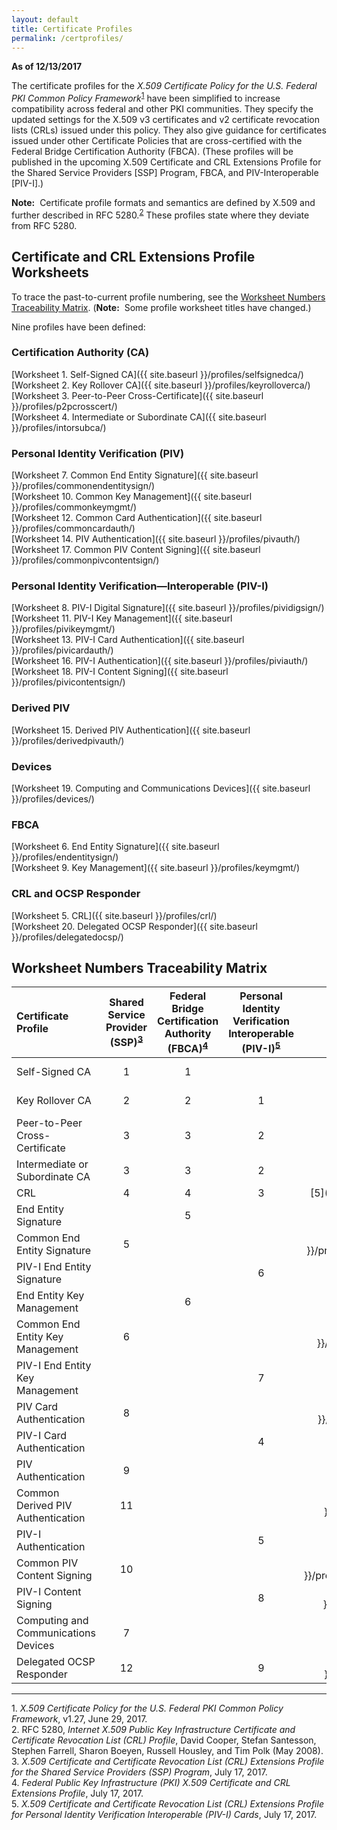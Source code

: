 ```yaml
---
layout: default
title: Certificate Profiles
permalink: /certprofiles/
---
```

**As of 12/13/2017**

The certificate profiles for the _X.509 Certificate Policy for the U.S. Federal PKI Common Policy Framework_<sup>[1](#1)</sup> have been simplified to increase compatibility across federal and other PKI communities. They specify the updated settings for the X.509 v3 certificates and v2 certificate revocation lists (CRLs) issued under this policy. They also give guidance for certificates issued under other Certificate Policies that are cross-certified with the Federal Bridge Certification Authority (FBCA). (These profiles will be published in the upcoming X.509 Certificate and CRL Extensions Profile for the Shared Service Providers [SSP] Program, FBCA, and PIV-Interoperable [PIV-I].)

**Note:**&nbsp;&nbsp;Certificate profile formats and semantics are defined by X.509 and further described in RFC 5280.<sup>[2](#2)</sup> These profiles state where they deviate from RFC 5280.

## Certificate and CRL Extensions Profile Worksheets

To trace the past-to-current profile numbering, see the [Worksheet Numbers Traceability Matrix](#worksheet-numbers-traceability-matrix). (**Note:**&nbsp;&nbsp;Some profile worksheet titles have changed.)

Nine profiles have been defined:

### Certification Authority (CA) 
 
[Worksheet 1. Self-Signed CA]({{ site.baseurl }}/profiles/selfsignedca/)<br>
[Worksheet 2. Key Rollover CA]({{ site.baseurl }}/profiles/keyrolloverca/)<br>
[Worksheet 3. Peer-to-Peer Cross-Certificate]({{ site.baseurl }}/profiles/p2pcrosscert/)<br>
[Worksheet 4. Intermediate or Subordinate CA]({{ site.baseurl }}/profiles/intorsubca/)<br>

### Personal Identity Verification (PIV)

[Worksheet 7. Common End Entity Signature]({{ site.baseurl }}/profiles/commonendentitysign/)<br>
[Worksheet 10. Common Key Management]({{ site.baseurl }}/profiles/commonkeymgmt/)<br>
[Worksheet 12. Common Card Authentication]({{ site.baseurl }}/profiles/commoncardauth/)<br>
[Worksheet 14. PIV Authentication]({{ site.baseurl }}/profiles/pivauth/)<br>
[Worksheet 17. Common PIV Content Signing]({{ site.baseurl }}/profiles/commonpivcontentsign/)<br>

### Personal Identity Verification&mdash;Interoperable (PIV-I)

[Worksheet 8. PIV-I Digital Signature]({{ site.baseurl }}/profiles/pividigsign/)<br>
[Worksheet 11. PIV-I Key Management]({{ site.baseurl }}/profiles/pivikeymgmt/)<br>
[Worksheet 13. PIV-I Card Authentication]({{ site.baseurl }}/profiles/pivicardauth/)<br>
[Worksheet 16. PIV-I Authentication]({{ site.baseurl }}/profiles/piviauth/)<br>
[Worksheet 18. PIV-I Content Signing]({{ site.baseurl }}/profiles/pivicontentsign/)<br>

### Derived PIV

[Worksheet 15. Derived PIV Authentication]({{ site.baseurl }}/profiles/derivedpivauth/)

### Devices

[Worksheet 19. Computing and Communications Devices]({{ site.baseurl }}/profiles/devices/)

### FBCA

[Worksheet 6. End Entity Signature]({{ site.baseurl }}/profiles/endentitysign/)<br>
[Worksheet 9. Key Management]({{ site.baseurl }}/profiles/keymgmt/)

### CRL and OCSP Responder

[Worksheet 5. CRL]({{ site.baseurl }}/profiles/crl/)<br>
[Worksheet 20. Delegated OCSP Responder]({{ site.baseurl }}/profiles/delegatedocsp/)

## Worksheet Numbers Traceability Matrix

| **Certificate Profile**           | **Shared<br>Service<br>Provider<br>(SSP)<sup>[3](#3)</sup><br>**  | **Federal<br>Bridge<br>Certification<br>Authority<br>(FBCA)<sup>[4](#4)</sup><br>**     | **Personal<br>Identity<br>Verification<br>Interoperable<br>(PIV-I)<sup>[5](#5)</sup>**     | **Current<br>**   |
| :----------------------------------  | :---------:  | :-----------:    | :-----------:      | :-----------:      |
| Self-Signed CA                       | 1            | 1                |               | [1]({{ site.baseurl }}/profiles/selfsignedca/)             |
| Key Rollover CA                      | 2             | 2               |  1            | [2]({{ site.baseurl }}/profiles/keyrolloverca/)             |
| Peer-to-Peer Cross-Certificate       | 3             | 3                |  2            | [3]({{ site.baseurl }}/profiles/p2pcrosscert/)             |
| Intermediate or Subordinate CA       | 3              | 3               |  2            | [4]({{ site.baseurl }}/profiles/intorsubca/)             |
| CRL                                  | 4              | 4               |  3            | [5]({{ site.baseurl }}/profiles/crl/)             |
| End Entity Signature       |                | 5        |                 | [6]({{ site.baseurl }}/profiles/endentitysign/)             |
| Common End Entity Signature       | 5              |              |               | [7]({{ site.baseurl }}/profiles/commonendentitysign/)             |
| PIV-I End Entity Signature       |                |              |  6            | [8]({{ site.baseurl }}/profiles/pividigsign/)             |
| End Entity Key Management       |                |  6           |               | [9]({{ site.baseurl }}/profiles/keymgmt/)             |
| Common End Entity Key Management       | 6               |             |               | [10]({{ site.baseurl }}/profiles/commonkeymgmt/)             |
| PIV-I End Entity Key Management       |                |             | 7              | [11]({{ site.baseurl }}/profiles/pivikeymgmt/)             |
| PIV Card Authentication       | 8               |             |               | [12]({{ site.baseurl }}/profiles/commoncardauth/)             |
| PIV-I Card Authentication       |                |             |  4             | [13]({{ site.baseurl }}/profiles/pivicardauth/)             |
| PIV Authentication       |  9              |             |               | [14]({{ site.baseurl }}/profiles/pivauth/)             |
| Common Derived PIV Authentication       |  11              |             |               | [15]({{ site.baseurl }}/profiles/derivedpivauth/)             |
| PIV-I Authentication       |                |             |  5             | [16]({{ site.baseurl }}/profiles/piviauth/)             |
| Common PIV Content Signing       | 10               |             |               | [17]({{ site.baseurl }}/profiles/commonpivcontentsign/)             |
| PIV-I Content Signing       |                |             |  8             | [18]({{ site.baseurl }}/profiles/pivicontentsign/)             |
| Computing and Communications Devices       | 7               |             |               | [19]({{ site.baseurl }}/profiles/devices/)             |
| Delegated OCSP Responder       | 12               |             | 9             | [20]({{ site.baseurl }}/profiles/delegatedocsp/)             |

-----------------
<a name="1">1</a>. _X.509 Certificate Policy for the U.S. Federal PKI Common Policy Framework_, v1.27, June 29, 2017.<br>
<a name="2">2</a>. RFC 5280, _Internet X.509 Public Key Infrastructure Certificate and Certificate Revocation List (CRL) Profile_, David Cooper, Stefan Santesson, Stephen Farrell, Sharon Boeyen, Russell Housley, and Tim Polk (May 2008).<br>
<a name="3">3</a>. _X.509 Certificate and Certificate Revocation List (CRL) Extensions Profile for the Shared Service Providers (SSP) Program_, July 17, 2017.<br>
<a name="4">4</a>. _Federal Public Key Infrastructure (PKI) X.509 Certificate and CRL Extensions Profile_, July 17, 2017.<br>
<a name="5">5</a>. _X.509 Certificate and Certificate Revocation List (CRL) Extensions Profile for Personal Identity Verification Interoperable (PIV-I) Cards_, July 17, 2017.

